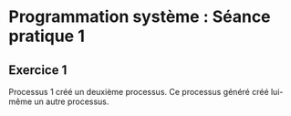# Programmation système : Séance pratique 1

## Exercice 1

Processus 1 créé un deuxième processus. Ce processus généré créé lui-même un autre processus.

